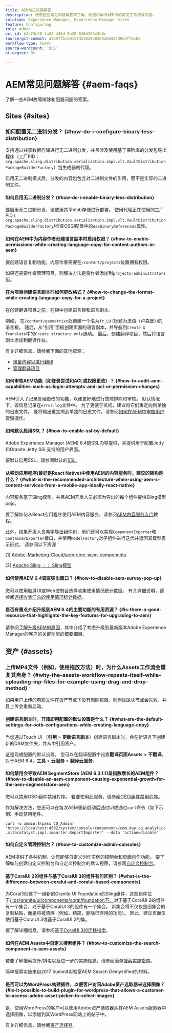```yaml
---
title: AEM常见问题解答
description: 使用这些常见问题解答来了解、配置和解决AEM中的常见工作流或问题。
solution: Experience Manager, Experience Manager Sites
feature: Configuring
role: Admin
exl-id: b2e73e28-fa34-436d-8a20-848d353e3b8c
source-git-commit: a869ffbc6015fd230285838d260434d9c0ffbcb0
workflow-type: tm+mt
source-wordcount: '935'
ht-degree: 0%

---
```


# AEM常见问题解答 {#aem-faqs}

了解一些AEM故障排除和配置问题的答案。

## Sites {#sites}

### 如何配置无二进制分发？ {#how-do-i-configure-binary-less-distribution}

支持通过共享数据存储进行无二进制分发，并且涉及使用基于保险库的分发包导出程序（工厂PID： `org.apache.sling.distribution.serialization.impl.vlt.VaultDistributionPackageBuilderFactory`）包生成器的代理。

启用无二进制模式后，分发的内容包包含对二进制文件的引用，而不是实际的二进制文件。

#### 如何启用无二进制分发？ {#how-do-i-enable-binary-less-distribution}

要启用无二进制分发，请使用共享blob存储进行部署。
使用代理正在使用的工厂PID ( `org.apache.sling.distribution.serialization.impl.vlt.VaultDistributionPackageBuilderFactory`*)*&#x200B;检查OSGI配置中的`useBinaryReferences`属性。

#### 如何在AEM中为内容作者创建语言副本时启用权限？ {#how-to-enable-permissions-while-creating-language-copy-for-content-authors-in-aem}

要创建语言复制功能，内容作者需要在`/content/projects`位置拥有权限。

如果还需要作者管理项目，则解决方法是将作者添加到`projects-administrators`组。

#### 在为项目创建语言副本时如何更改格式？ {#how-to-change-the-format-while-creating-language-copy-for-a-project}

在创建翻译项目之前，在根中创建语言根和语言副本。

例如，
在`/content/geometrixx`处创建一个名为`fr_LU` (标题为法语（卢森堡）)的语言根。 随后，从“引用”面板创建页面的语言副本，并导航到`Create & Translate`中的`Create structure only`选项。 最后，创建翻译项目，然后将语言副本添加到翻译作业。

有关详细信息，请参阅下面的其他资源：

* [准备内容以进行翻译](/help/sites-administering/tc-prep.md)
* [管理翻译项目](/help/sites-administering/tc-manage.md)

#### 如何审核AEM功能（如登录尝试和ACL或权限更改）？ {#how-to-audit-aem-capabilities-such-as-login-attempts-and-acl-or-permission-changes}

AEM引入了记录管理更改的功能，以便更好地进行故障排除和审核。 默认情况下，该信息记录在`error.log`文件中。 为了更便于监视，建议将它们重定向到单独的日志文件。
要将输出重定向到单独的日志文件，请参阅[如何在AEM中审核用户管理操作](/help/sites-administering/audit-user-management-operations.md)。

#### 如何默认启用SSL？ {#how-to-enable-ssl-by-default}

Adobe Experience Manager (AEM) 6.4随SSL向导提供，并提供用于配置Jetty和Granite Jetty SSL支持的用户界面。

要默认启用SSL，请参阅默认的[SSL](/help/sites-administering/ssl-by-default.md)。

#### 从移动应用程序(最好是React Native)中使用AEM的内容服务时，建议的架构是什么？ {#what-is-the-recommended-architecture-when-using-aem-s-content-services-from-a-mobile-app-ideally-react-native}

内容服务基于Sling模型，并且AEM开发人员必须为导出的每个组件提供Sling模型pojo。

要了解如何从React应用程序使用AEM内容服务，请参阅[AEM内容服务入门](https://helpx.adobe.com/experience-manager/kt/sites/using/content-services-tutorial-use.html)教程。

此外，如果开发人员希望导出组件树，他们还可以实现`ComponentExporter`和`ContainerExporter`接口，并使用`ModelFactory`对子组件进行迭代并返回其模型表示形式。 请参阅以下资源：

[1] [Adobe-Marketing-Cloud/aem-core-wcm-components](https://github.com/Adobe-Marketing-Cloud/aem-core-wcm-components/blob/master/bundles/core/src/main/java/com/adobe/cq/wcm/core/components/internal/models/v1/PageImpl.java#L245)

[2] [Apache Sling ：： Sling模型](https://sling.apache.org/documentation/bundles/models.html)

#### 如何禁用AEM 6.4调查弹出窗口？ {#how-to-disable-aem-survey-pop-up}

您可以使用触屏UI或Web控制台选择收集使用情况统计数据。 有关详细说明，请参阅[选择收集汇总的使用情况统计数据](/help/sites-deploying/opt-in-aggregated-usage-statistics.md)。

#### 是否有重点介绍升级到AEM 6.4的主要功能的有用资源？ {#is-there-a-good-resource-that-highlights-the-key-features-for-upgrading-to-aem}

请参阅[了解升级AEM的原因](https://helpx.adobe.com/experience-manager/kt/platform-repository/using/upgrade-aem-article-understand.html)，其中介绍了考虑升级到最新版本Adobe Experience Manager的客户的关键功能的概要细目。

## 资产 {#assets}

### 上传MP4文件（例如，使用拖放方法）时，为什么Assets工作流会重复其自身？ {#why-the-assets-workflow-repeats-itself-while-uploading-mp-files-for-example-using-drag-and-drop-method}

如果用户上传的电影文件在资产节点下没有删除权限，则删除区块节点会失败，并且上传会重新启动。

#### 创建语言副本时，开箱即用配置的默认设置是什么？ {#what-are-the-default-settings-for-ootb-configurations-while-creating-language-copy}

当您通过Touch UI （**引用** > **更新语言副本**）创建语言副本时，会在新语言下创建新的DAM文件夹，并从中引用资产。

这是现成配置的默认设置。 您可以在翻译配置中设置&#x200B;**翻译页面Assets** = **不翻译**。
对于AEM 6.4，**工具** > **云服务** > **翻译云服务**。

#### 如何禁用会导致AEM SegmentStore (AEM 6.3.1.1)呈指数增长的AEM组件？ {#how-to-disable-an-aem-component-causing-exponential-growth-for-the-aem-segmentstore-aem}

您可以禁用OSGi组件禁用程序。 若要使用此服务，请参阅[OSGi组件禁用程序](https://adobe-consulting-services.github.io/acs-aem-commons/features/osgi-disablers/component-disabler/index.html)。

作为解决方法，您还可以在每次AEM重新启动后通过UI或通过`curl`命令（如下示例）手动禁用组件。

`curl -u admin:$(pass CQ_Admin) 'https://localhost:4502/system/console/components/com.day.cq.analytics.sitecatalyst.impl.importer.ReportImporter' --data 'action=disable'`

#### 如何自定义管理控制台？ {#how-to-customize-admin-consoles}

AEM提供了各种机制，让您能够自定义创作实例的控制台和页面创作功能。 要了解如何创建自定义控制台和自定义控制台的默认视图，请参阅[自定义控制台](/help/sites-developing/customizing-consoles-touch.md)。

#### 基于CoralUI 2的组件与基于CoralUI 3的组件有何区别？ {#what-is-the-difference-between-coralui-and-coralui-based-components}

为Coral3创建了一组新的Granite UI Foundation的Sling组件，这些组件位于[/libs/granite/ui/components/coral/foundation下。](https://developer.adobe.com/experience-manager/reference-materials/6-5/granite-ui/api/jcr_root/libs/granite/ui/components/coral/foundation/server.html)对于基于CoralUI 2的组件有一个集合，对于基于CoralUI 3的组件有一个集合。 新集合将不仅仅是旧集合的复制粘贴，而是将被清理（例如，精简，删除已弃用的功能）。 因此，建议页面仅使用基于CoralUI 3或基于CoralUI 2的集。

要了解详细信息，请参阅[基于CoralUI 3的迁移指南](https://developer.adobe.com/experience-manager/reference-materials/6-5/granite-ui/api/jcr_root/libs/granite/ui/components/legacy/coral2/migration.html)。

#### 如何在AEM Assets中自定义搜索组件？ {#how-to-customize-the-search-component-in-aem-assets}

若要了解搜索提升/排名以及进一步的实施信息，请参阅[简单搜索实施指南](https://helpx.adobe.com/experience-manager/kt/sites/using/search-tutorial-develop.html)。

简单搜索实施来自2017 Summit实验室AEM Search Demystified的材料。

#### 是否可以为WordPress构建插件，以便客户访问Adobe资产选取器来选择图像？ {#is-it-possible-to-build-plugin-for-wordpress-that-allows-a-customer-to-access-adobe-asset-picker-to-select-images}

是，使用WordPress的客户可以使用Adobe资产选取器从其AEM Assets服务器中选择图像，以添加到其WordPress网站上的帖子中。

有关详细信息，请参阅[资产选择器](../assets/search-assets.md#assetpicker)。
